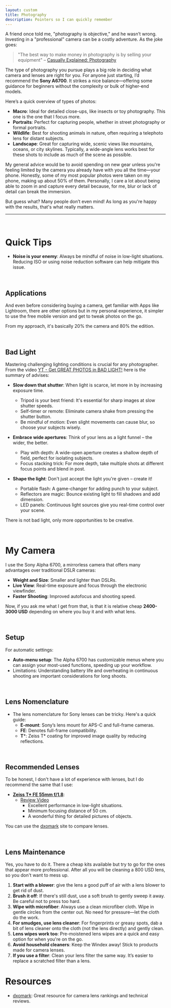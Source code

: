 ```yaml
---
layout: custom
title: Photography
description: Pointers so I can quickly remember
---
```


A friend once told me, "photography is objective," and he wasn’t wrong. Investing in a "professional" camera can be a costly adventure. As the joke goes:

> "The best way to make money in photography is by selling your equipment" – [Casually Explained: Photography](https://youtu.be/tJrr3FAtf1U?si=Tzl7-LxpU5wY8BQc)

The type of photography you pursue plays a big role in deciding what camera and lenses are right for you. For anyone just starting, I’d recommend the **Sony A6700**. It strikes a nice balance—offering some guidance for beginners without the complexity or bulk of higher-end models.

Here’s a quick overview of types of photos:

- **Macro**: Ideal for detailed close-ups, like insects or toy photography. This one is the one that I focus more.
- **Portraits**: Perfect for capturing people, whether in street photography or formal portraits.
- **Wildlife**: Best for shooting animals in nature, often requiring a telephoto lens for distant subjects.
- **Landscape**: Great for capturing wide, scenic views like mountains, oceans, or city skylines. Typically, a wide-angle lens works best for these shots to include as much of the scene as possible.

My general advice would be to avoid spending on new gear unless you're feeling limited by the camera you already have with you all the time—your phone. Honestly, some of my most popular photos were taken on my phone, making up about 50% of them. Personally, I care a lot about being able to zoom in and capture every detail because, for me, blur or lack of detail can break the immersion.

But guess what? Many people don’t even mind! As long as you're happy with the results, that's what really matters.


---

<br>

# Quick Tips

- **Noise is your enemy**: Always be mindful of noise in low-light situations. Reducing ISO or using noise reduction software can help mitigate this issue.

<br>

## Applications

And even before considering buying a camera, get familiar with Apps like Lightroom, there are other options but in my personal experience, it simpler to use the free mobile version and get to tweak photos on the go.

From my approach, it's basically 20% the camera and 80% the edition.

<br>

## Bad Light

Mastering challenging lighting conditions is crucial for any photographer. From the video [YT - Get GREAT PHOTOS in BAD LIGHT!](https://youtu.be/9ro-kLqbhdA?si=GBJln3Av_8ims3AX) here is the summary of advises:

- **Slow down that shutter**: When light is scarce, let more in by increasing exposure time.
  - Tripod is your best friend: It's essential for sharp images at slow shutter speeds.
  - Self-timer or remote: Eliminate camera shake from pressing the shutter button.
  - Be mindful of motion: Even slight movements can cause blur, so choose your subjects wisely.

- **Embrace wide apertures**: Think of your lens as a light funnel – the wider, the better.
  - Play with depth: A wide-open aperture creates a shallow depth of field, perfect for isolating subjects.
  - Focus stacking trick: For more depth, take multiple shots at different focus points and blend in post.

- **Shape the light**: Don't just accept the light you're given – create it!
  - Portable flash: A game-changer for adding punch to your subject.
  - Reflectors are magic: Bounce existing light to fill shadows and add dimension.
  - LED panels: Continuous light sources give you real-time control over your scene.

There is not bad light, only more opportunities to be creative.

<br>

# My Camera

I use the Sony Alpha 6700, a mirrorless camera that offers many advantages over traditional DSLR cameras:
- **Weight and Size**: Smaller and lighter than DSLRs.
- **Live View**: Real-time exposure and focus through the electronic viewfinder.
- **Faster Shooting**: Improved autofocus and shooting speed.

Now, if you ask me what I get from that, is that it is relative cheap **2400-3000 USD** depending on where you buy it and with what lens.

<br>

## Setup

For automatic settings:
- **Auto-menu setup**: The Alpha 6700 has customizable menus where you can assign your most-used functions, speeding up your workflow.
- Limitations: Understanding battery life and overheating in continuous shooting are important considerations for long shoots.

<br>

## Lens Nomenclature

- The lens nomenclature for Sony lenses can be tricky. Here's a quick guide:
  - **E-mount**: Sony’s lens mount for APS-C and full-frame cameras.
  - **FE**: Denotes full-frame compatibility.
  - **T***: Zeiss T* coating for improved image quality by reducing reflections.

<br>

## Recommended Lenses

To be honest, I don't have a lot of experience with lenses, but I do recommend the same that I use:

- **[Zeiss T* FE 55mm f/1.8](https://www.kenrockwell.com/sony/zeiss/55mm-f18.htm)**:
  - [Review Video](https://youtu.be/4MtIRKqhWaY?si=_VlW4AI_ilmS8icd)
    - Excellent performance in low-light situations.
    - Minimum focusing distance of 50 cm.
    - A wonderful thing for detailed pictures of objects.

You can use the [dxomark](https://www.dxomark.com/Lenses/) site to compare lenses.

<br>

## Lens Maintenance

Yes, you have to do it. There a cheap kits available but try to go for the ones that appear more professional. After all you will be cleaning a 800 USD lens, so you don't want to mess up.

1. **Start with a blower**: give the lens a good puff of air with a lens blower to get rid of dust.
2. **Brush it off**: If there's still dust, use a soft brush to gently sweep it away. Be careful not to press too hard.
3. **Wipe with microfiber**: Always use a clean microfiber cloth. Wipe in gentle circles from the center out. No need for pressure—let the cloth do the work.
4. **For smudges, use lens cleaner**: For fingerprints or greasy spots, dab a bit of lens cleaner onto the cloth (not the lens directly) and gently clean.
5. **Lens wipes work too**: Pre-moistened lens wipes are a quick and easy option for when you're on the go.
6. **Avoid household cleaners**: Keep the Windex away! Stick to products made for camera lenses.
7. **If you use a filter**: Clean your lens filter the same way. It’s easier to replace a scratched filter than a lens.

# Resources

- [dxomark](https://www.dxomark.com/Lenses/): Great resource for camera lens rankings and technical reviews.

<br>